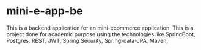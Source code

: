 # mini-e-app-be
This is a backend application for an mini-ecommerce application. This is a project done for academic purpose using the technologies like SpringBoot, Postgres, REST, JWT, Spring Security, Spring-data-JPA, Maven,
